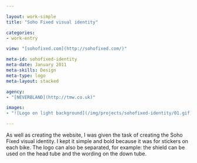 ```yaml
---

layout: work-simple
title: "Soho Fixed visual identity"

categories:
- work-entry

view: "[sohofixed.com](http://sohofixed.com/)"

meta-id: sohofixed-identity
meta-date: January 2011
meta-skills: Design
meta-type: logo
meta-layout: stacked

agency:
- "[NEVERBLAND](http://tmw.co.uk)"

images:
- "![Logo on light background](/img/projects/sohofixed-identity/01.gif)"

---
```


As well as creating the website, I was given the task of creating the Soho Fixed visual identity. I kept it simple and bold because it was for stickers on each bike. The logo can also be separated, for example: the shield can be used on the head tube and the wording on the down tube.